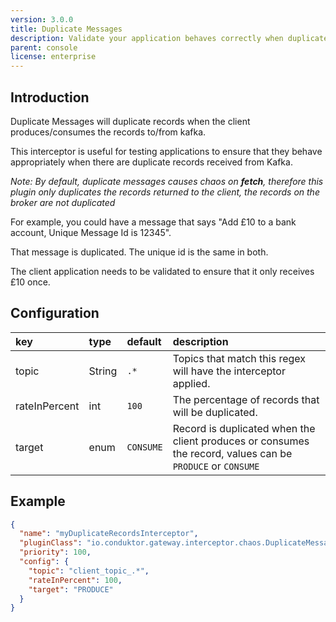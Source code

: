 ```yaml
---
version: 3.0.0
title: Duplicate Messages
description: Validate your application behaves correctly when duplicate records arise
parent: console
license: enterprise
---
```


## Introduction

Duplicate Messages will duplicate records when the client produces/consumes the records to/from kafka.

This interceptor is useful for testing applications to ensure that they behave appropriately when there are duplicate records received from Kafka.

*Note: By default, duplicate messages causes chaos on **fetch**, therefore this plugin only duplicates the records returned to the client, the records on the broker are not duplicated*

For example, you could have a message that says "Add £10 to a bank account, Unique Message Id is 12345".

That message is duplicated. The unique id is the same in both.

The client application needs to be validated to ensure that it only receives £10 once.

## Configuration

| key           | type    | default   | description                                                                                                |
|:--------------|:--------|:----------|:-----------------------------------------------------------------------------------------------------------|
| topic         | String  | `.*`      | Topics that match this regex will have the interceptor applied.                                            |
| rateInPercent | int     | `100`     | The percentage of records that will be duplicated.                                                         |
| target        | enum    | `CONSUME` | Record is duplicated when the client produces or consumes the record, values can be `PRODUCE` or `CONSUME` |

## Example

```json
{
  "name": "myDuplicateRecordsInterceptor",
  "pluginClass": "io.conduktor.gateway.interceptor.chaos.DuplicateMessagesPlugin",
  "priority": 100,
  "config": {
    "topic": "client_topic_.*",
    "rateInPercent": 100,
    "target": "PRODUCE"
  }
}
```